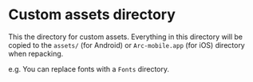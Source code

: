 # Custom assets directory

This the directory for custom assets. Everything in this directory will be copied to the `assets/` (for Android) or `Arc-mobile.app` (for iOS) directory when repacking.

e.g. You can replace fonts with a `Fonts` directory.
